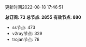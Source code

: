 更新时间2022-08-18 17:46:51

**总订阅: 73**
**总节点: 2855**
**有效节点: 880**
- ss节点: 473
- v2ray节点: 329
- trojan节点: 78
